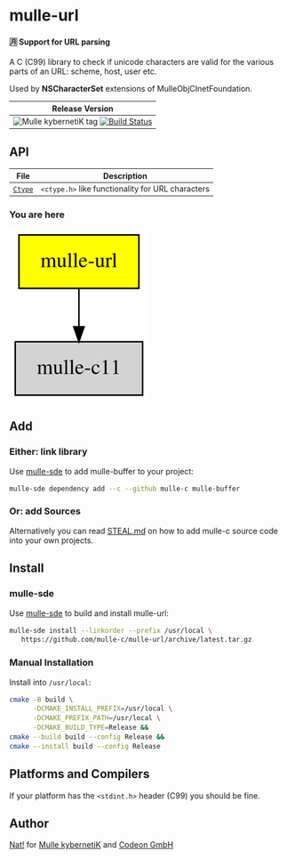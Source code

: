 # mulle-url

#### 🈷️ Support for URL parsing

A C (C99) library to check if unicode characters are valid for the various
parts of an URL: scheme, host, user etc.


Used by **NSCharacterSet** extensions of MulleObjCInetFoundation.


| Release Version
|-----------------------------------
| ![Mulle kybernetiK tag](https://img.shields.io/github/tag/mulle-c/mulle-url.svg?branch=release) [![Build Status](https://github.com/mulle-c/mulle-url/workflows/CI/badge.svg?branch=release)](//github.com/mulle-c/mulle-url/actions)



## API

File                                    | Description
--------------------------------------- | ----------------------------------------
[`Ctype`](dox/API_CTYPE.md)             | `<ctype.h>` like functionality for URL characters


### You are here

![Overview](overview.dot.svg)


## Add

### Either: link library

Use [mulle-sde](//github.com/mulle-sde) to add mulle-buffer to your project:

``` sh
mulle-sde dependency add --c --github mulle-c mulle-buffer
```

### Or: add Sources

Alternatively you can read [STEAL.md](//github.com/mulle-c11/dox/STEAL.md) on
how to add mulle-c source code into your own projects.


## Install

### mulle-sde

Use [mulle-sde](//github.com/mulle-sde) to build and install mulle-url:

``` sh
mulle-sde install --linkorder --prefix /usr/local \
   https://github.com/mulle-c/mulle-url/archive/latest.tar.gz
```

### Manual Installation

Install into `/usr/local`:

``` sh
cmake -B build \
      -DCMAKE_INSTALL_PREFIX=/usr/local \
      -DCMAKE_PREFIX_PATH=/usr/local \
      -DCMAKE_BUILD_TYPE=Release &&
cmake --build build --config Release &&
cmake --install build --config Release
```

## Platforms and Compilers

If your platform has the `<stdint.h>` header (C99) you should be fine.



## Author

[Nat!](//www.mulle-kybernetik.com/weblog) for
[Mulle kybernetiK](//www.mulle-kybernetik.com) and
[Codeon GmbH](//www.codeon.de)
